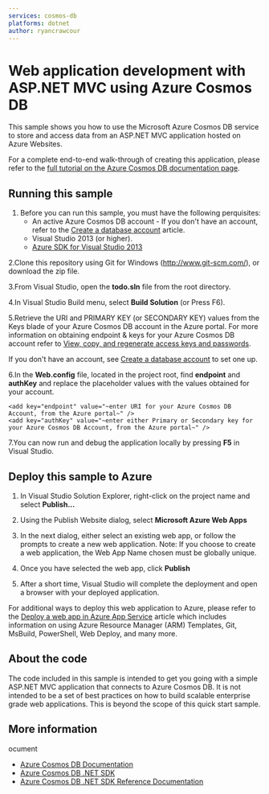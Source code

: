 ```yaml
---
services: cosmos-db
platforms: dotnet
author: ryancrawcour
---
```


# Web application development with ASP.NET MVC using Azure Cosmos DB
This sample shows you how to use the Microsoft Azure Cosmos DB service to store and access data from an ASP.NET MVC application hosted on Azure Websites. 

For a complete end-to-end walk-through of creating this application, please refer to the [full tutorial on the Azure Cosmos DB documentation page](https://docs.microsoft.com/azure/cosmos-db/sql-api-dotnet-application).

## Running this sample

1. Before you can run this sample, you must have the following perquisites:
	- An active Azure Cosmos DB account - If you don't have an account, refer to the [Create a database account](https://docs.microsoft.com/azure/cosmos-db/create-sql-api-dotnet#create-a-database-account) article.
	- Visual Studio 2013 (or higher).
	- [Azure SDK for Visual Studio 2013](https://azure.microsoft.com/en-us/downloads/)

2.Clone this repository using Git for Windows (http://www.git-scm.com/), or download the zip file.

3.From Visual Studio, open the **todo.sln** file from the root directory.

4.In Visual Studio Build menu, select **Build Solution** (or Press F6). 

5.Retrieve the URI and PRIMARY KEY (or SECONDARY KEY) values from the Keys blade of your Azure Cosmos DB account in the Azure portal. For more information on obtaining endpoint & keys for your Azure Cosmos DB account refer to [View, copy, and regenerate access keys and passwords](https://docs.microsoft.com/azure/cosmos-db/manage-account#keys).

If you don't have an account, see [Create a database account](https://docs.microsoft.com/azure/cosmos-db/create-sql-api-dotnet#create-a-database-account) to set one up.

6.In the **Web.config** file, located in the project root, find **endpoint** and **authKey** and replace the placeholder values with the values obtained for your account.

	<add key="endpoint" value="~enter URI for your Azure Cosmos DB Account, from the Azure portal~" /> 
	<add key="authKey" value="~enter either Primary or Secondary key for your Azure Cosmos DB Account, from the Azure portal~" /> 

7.You can now run and debug the application locally by pressing **F5** in Visual Studio.

## Deploy this sample to Azure

1. In Visual Studio Solution Explorer, right-click on the project name and select **Publish...**

2. Using the Publish Website dialog, select **Microsoft Azure Web Apps**

3. In the next dialog, either select an existing web app, or follow the prompts to create a new web application. Note: If you choose to create a web application, the Web App Name chosen must be globally unique. 

4. Once you have selected the web app, click **Publish**

5. After a short time, Visual Studio will complete the deployment and open a browser with your deployed application. 

For additional ways to deploy this web application to Azure, please refer to the [Deploy a web app in Azure App Service](https://azure.microsoft.com/en-us/documentation/articles/web-sites-deploy/) article which includes information on using Azure Resource Manager (ARM) Templates, Git, MsBuild, PowerShell, Web Deploy, and many more. 

## About the code
The code included in this sample is intended to get you going with a simple ASP.NET MVC application that connects to Azure Cosmos DB. It is not intended to be a set of best practices on how to build scalable enterprise grade web applications. This is beyond the scope of this quick start sample. 

## More information
ocument
- [Azure Cosmos DB Documentation](https://docs.microsoft.com/en-us/azure/cosmos-db/index)
- [Azure Cosmos DB .NET SDK](https://docs.microsoft.com/azure/cosmos-db/sql-api-sdk-dotnet)
- [Azure Cosmos DB .NET SDK Reference Documentation](https://docs.microsoft.com/dotnet/api/overview/azure/cosmosdb?view=azure-dotnet)
